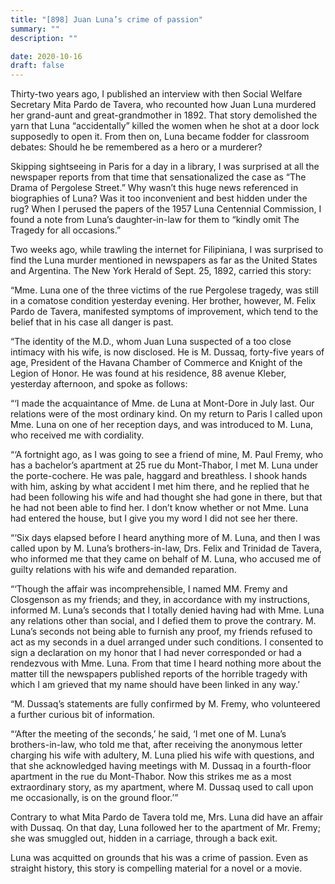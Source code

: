 ```yaml
---
title: "[898] Juan Luna’s crime of passion"
summary: ""
description: ""

date: 2020-10-16
draft: false
---
```


Thirty-two years ago, I published an interview with then Social Welfare Secretary Mita Pardo de Tavera, who recounted how Juan Luna murdered her grand-aunt and great-grandmother in 1892. That story demolished the yarn that Luna “accidentally” killed the women when he shot at a door lock supposedly to open it. From then on, Luna became fodder for classroom debates: Should he be remembered as a hero or a murderer?

Skipping sightseeing in Paris for a day in a library, I was surprised at all the newspaper reports from that time that sensationalized the case as “The Drama of Pergolese Street.” Why wasn’t this huge news referenced in biographies of Luna? Was it too inconvenient and best hidden under the rug? When I perused the papers of the 1957 Luna Centennial Commission, I found a note from Luna’s daughter-in-law for them to “kindly omit The Tragedy for all occasions.”

Two weeks ago, while trawling the internet for Filipiniana, I was surprised to find the Luna murder mentioned in newspapers as far as the United States and Argentina. The New York Herald of Sept. 25, 1892, carried this story:

“Mme. Luna one of the three victims of the rue Pergolese tragedy, was still in a comatose condition yesterday evening. Her brother, however, M. Felix Pardo de Tavera, manifested symptoms of improvement, which tend to the belief that in his case all danger is past.

“The identity of the M.D., whom Juan Luna suspected of a too close intimacy with his wife, is now disclosed. He is M. Dussaq, forty-five years of age, President of the Havana Chamber of Commerce and Knight of the Legion of Honor. He was found at his residence, 88 avenue Kleber, yesterday afternoon, and spoke as follows:

“‘I made the acquaintance of Mme. de Luna at Mont-Dore in July last. Our relations were of the most ordinary kind. On my return to Paris I called upon Mme. Luna on one of her reception days, and was introduced to M. Luna, who received me with cordiality.

“‘A fortnight ago, as I was going to see a friend of mine, M. Paul Fremy, who has a bachelor’s apartment at 25 rue du Mont-Thabor, I met M. Luna under the porte-cochere. He was pale, haggard and breathless. I shook hands with him, asking by what accident I met him there, and he replied that he had been following his wife and had thought she had gone in there, but that he had not been able to find her. I don’t know whether or not Mme. Luna had entered the house, but I give you my word I did not see her there.

“‘Six days elapsed before I heard anything more of M. Luna, and then I was called upon by M. Luna’s brothers-in-law, Drs. Felix and Trinidad de Tavera, who informed me that they came on behalf of M. Luna, who accused me of guilty relations with his wife and demanded reparation.

“‘Though the affair was incomprehensible, I named MM. Fremy and Closgenson as my friends; and they, in accordance with my instructions, informed M. Luna’s seconds that I totally denied having had with Mme. Luna any relations other than social, and I defied them to prove the contrary. M. Luna’s seconds not being able to furnish any proof, my friends refused to act as my seconds in a duel arranged under such conditions. I consented to sign a declaration on my honor that I had never corresponded or had a rendezvous with Mme. Luna. From that time I heard nothing more about the matter till the newspapers published reports of the horrible tragedy with which I am grieved that my name should have been linked in any way.’

“M. Dussaq’s statements are fully confirmed by M. Fremy, who volunteered a further curious bit of information.

“‘After the meeting of the seconds,’ he said, ‘I met one of M. Luna’s brothers-in-law, who told me that, after receiving the anonymous letter charging his wife with adultery, M. Luna plied his wife with questions, and that she acknowledged having meetings with M. Dussaq in a fourth-floor apartment in the rue du Mont-Thabor. Now this strikes me as a most extraordinary story, as my apartment, where M. Dussaq used to call upon me occasionally, is on the ground floor.’”

Contrary to what Mita Pardo de Tavera told me, Mrs. Luna did have an affair with Dussaq. On that day, Luna followed her to the apartment of Mr. Fremy; she was smuggled out, hidden in a carriage, through a back exit.

Luna was acquitted on grounds that his was a crime of passion. Even as straight history, this story is compelling material for a novel or a movie.
